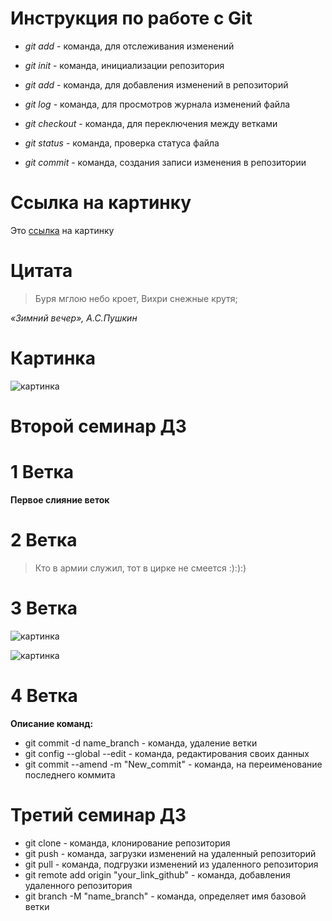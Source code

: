 # Инструкция по работе с Git

* *git add* - команда, для отслеживания изменений 

* *git init* - команда, инициализации репозитория

* *git add* - команда, для добавления изменений в репозиторий

* *git log* - команда, для просмотров журнала изменений файла

* *git checkout* - команда, для переключения между ветками

* *git status* - команда, проверка статуса файла

* *git commit* - команда, создания записи изменения в репозитории

# Ссылка на картинку

Это [ссылка](https://birzhi-frilansa.ru/wp-content/uploads/2021/04/geekbrains.jpg) на картинку

# Цитата


> Буря мглою небо кроет,
Вихри снежные крутя;


*«Зимний вечер», А.С.Пушкин*

# Картинка



![картинка](https://birzhi-frilansa.ru/wp-content/uploads/2021/04/geekbrains.jpg)

# Второй семинар ДЗ

# 1 Ветка

**Первое слияние веток**

# 2 Ветка

> Кто в армии служил, тот в цирке не смеется :):):)

# 3 Ветка

![картинка](https://images.stopgame.ru/news/2020/03/03/rjk4zvtK.jpg)

![картинка](https://i.playground.ru/e/0S_k7TURbpseLjdHw7nwJA.jpeg)

# 4 Ветка

**Описание команд:** 
* git commit -d name_branch - команда, удаление ветки
* git config --global --edit - команда, редактирования своих данных
* git commit --amend -m "New_commit" - команда, на переименование последнего коммита


# Третий семинар ДЗ 

* git clone - команда, клонирование репозитория
* git push - команда, загрузки изменений на удаленный репозиторий
* git pull - команда, подгрузки изменений из удаленного репозитория
* git remote add origin "your_link_github" - команда, добавления удаленного репозитория 
* git branch -M "name_branch" - команда, определяет имя базовой ветки 